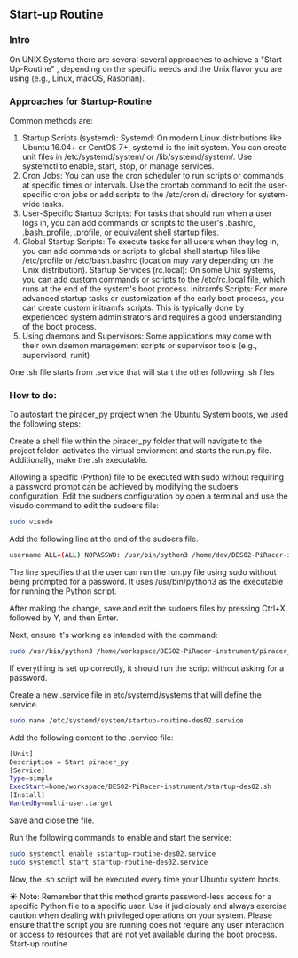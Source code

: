 ## Start-up Routine

### Intro
On UNIX Systems there are several several approaches to achieve a "Start-Up-Routine" , depending on the specific needs and the Unix flavor you are using (e.g., Linux, macOS, Rasbrian). 

### Approaches for Startup-Routine
Common methods are: 
1) Startup Scripts (systemd):
Systemd: On modern Linux distributions like Ubuntu 16.04+ or CentOS 7+, systemd is the init system. You can create unit files in /etc/systemd/system/ or /lib/systemd/system/. Use systemctl to enable, start, stop, or manage services.
2) Cron Jobs:
You can use the cron scheduler to run scripts or commands at specific times or intervals.
Use the crontab command to edit the user-specific cron jobs or add scripts to the /etc/cron.d/ directory for system-wide tasks.
3) User-Specific Startup Scripts:
For tasks that should run when a user logs in, you can add commands or scripts to the user's .bashrc, .bash_profile, .profile, or equivalent shell startup files.
4) Global Startup Scripts:
To execute tasks for all users when they log in, you can add commands or scripts to global shell startup files like /etc/profile or /etc/bash.bashrc (location may vary depending on the Unix distribution).
Startup Services (rc.local):
On some Unix systems, you can add custom commands or scripts to the /etc/rc.local file, which runs at the end of the system's boot process.
Initramfs Scripts:
For more advanced startup tasks or customization of the early boot process, you can create custom initramfs scripts. This is typically done by experienced system administrators and requires a good understanding of the boot process.
5) Using daemons and Supervisors:
Some applications may come with their own daemon management scripts or supervisor tools (e.g., supervisord, runit)

One .sh file starts from .service that will start the other following .sh files

### How to do: 
To autostart the piracer_py project when the Ubuntu System boots, we used the following steps:

Create a shell file within the piracer_py folder that will navigate to the project folder, activates the virtual enviorment and starts the run.py file. 
Additionally, make the .sh executable. 

Allowing a specific (Python) file to be executed with sudo without requiring a password prompt can be achieved by modifying the sudoers configuration. Edit the sudoers configuration by open a terminal and use the visudo command to edit the sudoers file:
```bash
sudo visudo
```    
Add the following line at the end of the sudoers file. 
```bash
username ALL=(ALL) NOPASSWD: /usr/bin/python3 /home/dev/DES02-PiRacer-instrument/app/piracer_py/run.py
``` 
The line specifies that the user can run the run.py file using sudo without being prompted for a password. It uses /usr/bin/python3 as the executable for running the Python script. 

After making the change, save and exit the sudoers files by pressing Ctrl+X, followed by Y, and then Enter.

Next, ensure it's working as intended with the command:
```bash
sudo /usr/bin/python3 /home/workspace/DES02-PiRacer-instrument/piracer_py/run.py
``` 
If everything is set up correctly, it should run the script without asking for a password.

Create a new .service file in etc/systemd/systems that will define the service.
```bash	
sudo nano /etc/systemd/system/startup-routine-des02.service
``` 
Add the following content to the .service file:
```bash	
[Unit]
Description = Start piracer_py 
[Service]
Type=simple
ExecStart=home/workspace/DES02-PiRacer-instrument/startup-des02.sh
[Install]
WantedBy=multi-user.target
``` 
Save and close the file.

Run the following commands to enable and start the service:
```bash	
sudo systemctl enable sstartup-routine-des02.service
sudo systemctl start startup-routine-des02.service
``` 
Now, the .sh script will be executed every time your Ubuntu system boots.

☀️ Note: Remember that this method grants password-less access for a specific Python file to a specific user. Use it judiciously and always exercise caution when dealing with privileged operations on your system.
Please ensure that the script you are running does not require any user interaction or access to resources that are not yet available during the boot process. Start-up routine 
